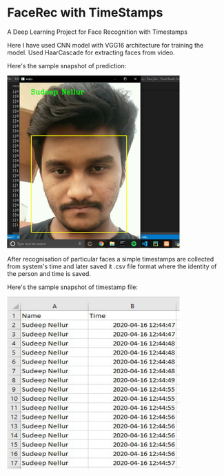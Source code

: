# FaceRec with TimeStamps
A Deep Learning Project for Face Recognition with Timestamps

Here I have used CNN model with VGG16 architecture for training the model. Used HaarCascade for extracting faces from video.

Here's the sample snapshot of prediction:

<img src="sample_predication.JPG" height="400" width="400">

After recognisation of particular faces a simple timestamps are collected from system's time and later saved it .csv file format where the identity of the person and time is saved.

Here's the sample snapshot of timestamp file:

<img src="sample_timestamps.JPG" height="400" width="400">

